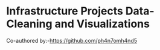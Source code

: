 # Infrastructure Projects Data-Cleaning and Visualizations
 
 Co-authored by:-https://github.com/ph4n7omh4nd5
